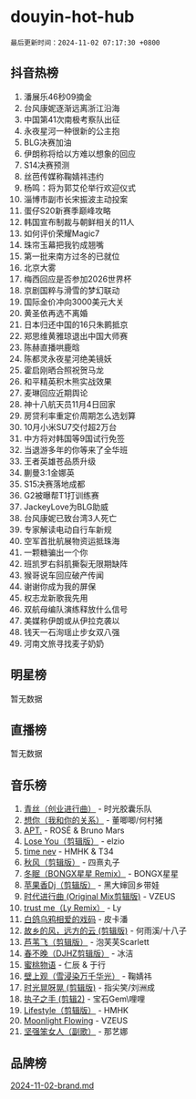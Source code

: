 # douyin-hot-hub

`最后更新时间：2024-11-02 07:17:30 +0800`

## 抖音热榜

1. 潘展乐46秒09摘金
1. 台风康妮逐渐远离浙江沿海
1. 中国第41次南极考察队出征
1. 永夜星河一种很新的公主抱
1. BLG决赛加油
1. 伊朗称将给以方难以想象的回应
1. S14决赛预测
1. 丝芭传媒称鞠婧祎违约
1. 杨鸣：将为郭艾伦举行欢迎仪式
1. 淄博市副市长宋振波主动投案
1. 蛋仔S20新赛季巅峰攻略
1. 韩国宣布制裁与朝鲜相关的11人
1. 如何评价荣耀Magic7
1. 珠帘玉幕把我钓成翘嘴
1. 第一批来南方过冬的已就位
1. 北京大雾
1. 梅西回应是否参加2026世界杯
1. 京剧国粹与滑雪的梦幻联动
1. 国际金价冲向3000美元大关
1. 黄圣依再选不离婚
1. 日本归还中国的16只朱鹮抵京
1. 郑思维黄雅琼退出中国大师赛
1. 陈赫直播哄鹿晗
1. 陈都灵永夜星河绝美镜妖
1. 霍启刚晒合照祝贺马龙
1. 和平精英积木熊实战效果
1. 麦琳回应近期舆论
1. 神十八航天员11月4日回家
1. 房贷利率重定价周期怎么选划算
1. 10月小米SU7交付超2万台
1. 中方将对韩国等9国试行免签
1. 当退游多年的你等来了全华班
1. 王者英雄苍品质升级
1. 蒯曼3:1金娜英
1. S15决赛落地成都
1. G2被曝帮T1打训练赛
1. JackeyLove为BLG助威
1. 台风康妮已致台湾3人死亡
1. 专家解读电动自行车新规
1. 空军首批航展物资运抵珠海
1. 一颗糖骗出一个你
1. 班凯罗右斜肌撕裂无限期缺阵
1. 猴哥说车回应破产传闻
1. 谢谢你成为我的屏保
1. 权志龙新歌我先用
1. 双航母编队演练释放什么信号
1. 美媒称伊朗或从伊拉克袭以
1. 钱天一石洵瑶止步女双八强
1. 河南文旅寻找麦子奶奶

## 明星榜

暂无数据

## 直播榜

暂无数据

## 音乐榜

1. [青丝（创业进行曲）](https://sf5-hl-cdn-tos.douyinstatic.com/obj/tos-cn-ve-2774/ooYARJB5iBRNhCOkDsS3BAKW91CIMoQfwzwKLi) - 时光胶囊乐队
1. [想你（我和你的关系）](https://sf5-hl-cdn-tos.douyinstatic.com/obj/tos-cn-ve-2774/o8QxhcOBDYYX0zqKCjFVQXZ3RBffnRBQEogitG) - 董唧唧/何村猪
1. [APT.](https://sf5-hl-cdn-tos.douyinstatic.com/obj/tos-cn-ve-2774/oUIcRnUtZBV1JgZtxIMCAiiBSVBSEEOCFfkeMQ) - ROSÉ & Bruno Mars
1. [Lose You（剪辑版）](https://sf5-hl-cdn-tos.douyinstatic.com/obj/tos-cn-ve-2774/og9yxQxAWI86iBNr9ojBFMoWTIvDZZb8HwiGY) - elzio
1. [time nev](https://sf6-cdn-tos.douyinstatic.com/obj/tos-cn-ve-2774/oc6aICzpzBCWrhCvDVi2AZmQLt0gIBxfMEfd6i) - HMHK & T34
1. [秋风（剪辑版）](https://sf5-hl-cdn-tos.douyinstatic.com/obj/tos-cn-ve-2774/ocGaU84LfAfzMd2wbXdQFpCGhBiXg82JNMRRie) - 四熹丸子
1. [冬眠（BONGX星星 Remix）](https://sf3-cdn-tos.douyinstatic.com/obj/tos-cn-ve-2774/oMCfFFoE3LwQ7agAgOIG4ieExqkeAsxNBEkLdz) - BONGX星星
1. [苹果香Dj（剪辑版）](https://sf5-hl-cdn-tos.douyinstatic.com/obj/tos-cn-ve-2774/oEeIEQbYGAOspCTRAIeYF4Ok8LgZ8NBaRe4ztR) - 黑大婶回乡带娃
1. [时代进行曲 (Original Mix剪辑版)](https://sf5-hl-cdn-tos.douyinstatic.com/obj/tos-cn-ve-2774/oYrssziLdrtiW6cKABM8n5Vfc2xwXiIBInoAkn) - VZEUS
1. [trust me（Ly Remix）](https://sf5-hl-cdn-tos.douyinstatic.com/obj/tos-cn-ve-2774/oUo1M8fz5AfmMSExABQQKFE0eCMWgsiccfqrMA) - Ly
1. [白鸽乌鸦相爱的戏码](https://sf5-hl-cdn-tos.douyinstatic.com/obj/tos-cn-ve-2774/oMVVEf6eDAOmFtNtCsEqKpIorBDM8Nkg6TZRqC) - 皮卡潘
1. [故乡的风，远方的云 (剪辑版)](https://sf3-cdn-tos.douyinstatic.com/obj/tos-cn-ve-2774/ooPEdiZMrAAWisczq1WXoZYGU6GxII2UUBvYI) - 何雨溪/十八子
1. [芦苇飞（剪辑版）](https://sf5-hl-cdn-tos.douyinstatic.com/obj/tos-cn-ve-2774/ok3IaChjEFFoK3FAMzXDEgfpeE6Al3Nv2BnfCW) - 泡芙芙Scarlett
1. [春不晚（DJHZ剪辑版）](https://sf5-hl-cdn-tos.douyinstatic.com/obj/tos-cn-ve-2774/osEZa7YZ6wNo9QDABgfGFaCQKRQTNafsBJDnKt) - 冰洁
1. [蜜桃物语](https://sf5-hl-cdn-tos.douyinstatic.com/obj/tos-cn-ve-2774/oIhOSCZtIACtYU4XQkngiW9kCBfVD1Fz9IYeqL) - 仁辰 & 于行
1. [壁上观（雪浸染万千华光）](https://sf5-hl-cdn-tos.douyinstatic.com/obj/tos-cn-ve-2774/ocIizBMxWi8vA8UdAMIYdYCjgBB5Z3WZWxrvY) - 鞠婧祎
1. [时光晃呀晃 (剪辑版)](https://sf5-hl-cdn-tos.douyinstatic.com/obj/tos-cn-ve-2774/o8ACeQem3gwI1x3GIYGAfKG0LJebKFRJDwRwyW) - 指尖笑/刘洲成
1. [执子之手 (剪辑2)](https://sf5-hl-cdn-tos.douyinstatic.com/obj/tos-cn-ve-2774/oUoZLQjCc31XzqsBnBQUNgeKtYPBcgbFDwtfcu) - 宝石Gem\哩哩
1. [Lifestyle（剪辑版）](https://sf5-hl-cdn-tos.douyinstatic.com/obj/tos-cn-ve-2774/owfqGgjwG3V5lCLaAIezFMeg3LtuKNBaZKgzPV) - HMHK
1. [Moonlight Flowing](https://sf5-hl-cdn-tos.douyinstatic.com/obj/tos-cn-ve-2774/oopZsCtRnQgOhEYmv9FfBBgwmeaQmWQQZED9tN) - VZEUS
1. [坚强笨女人（副歌）](https://sf5-hl-cdn-tos.douyinstatic.com/obj/tos-cn-ve-2774/ospNInQiZvGWyBVg5zkNsAMct5uJIg1CrZiPL) - 那艺娜

## 品牌榜

[2024-11-02-brand.md](2024-11-02-brand.md)
